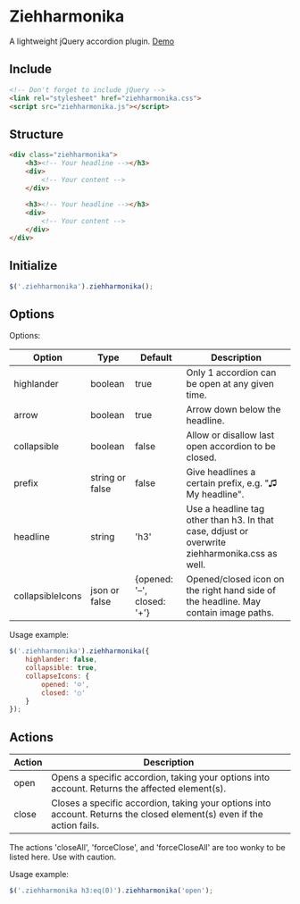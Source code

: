 # Ziehharmonika
A lightweight jQuery accordion plugin. [Demo](http://www.testserver.de/wds_tim/ziehharmonika-demo/)

## Include
```html
<!-- Don't forget to include jQuery -->
<link rel="stylesheet" href="ziehharmonika.css">
<script src="ziehharmonika.js"></script>
```

## Structure
```html
<div class="ziehharmonika">
	<h3><!-- Your headline --></h3>
	<div>
		<!-- Your content -->
	</div>
	
	<h3><!-- Your headline --></h3>
	<div>
		<!-- Your content -->
	</div>
</div>
```

## Initialize
```javascript
$('.ziehharmonika').ziehharmonika();
```

## Options
Options:

|Option|Type|Default|Description|
|---|---|---|---|
|highlander|boolean|true|Only 1 accordion can be open at any given time.|
|arrow|boolean|true|Arrow down below the headline.|
|collapsible|boolean|false|Allow or disallow last open accordion to be closed.|
|prefix|string or false|false|Give headlines a certain prefix, e.g. "♫ My headline".|
|headline|string|'h3'|Use a headline tag other than h3. In that case, ddjust or overwrite ziehharmonika.css as well.|
|collapsibleIcons|json or false|{opened: '&ndash;', closed: '+'}|Opened/closed icon on the right hand side of the headline. May contain image paths.|

Usage example:
```javascript
$('.ziehharmonika').ziehharmonika({
	highlander: false,
	collapsible: true,
	collapseIcons: {
		opened: '☺',
		closed: '○'
	}
});
```
## Actions
|Action|Description|
|---|---|
|open|Opens a specific accordion, taking your options into account. Returns the affected element(s).|
|close|Closes a specific accordion, taking your options into account. Returns the closed element(s) even if the action fails.|
The actions 'closeAll', 'forceClose', and 'forceCloseAll' are too wonky to be listed here. Use with caution.

Usage example:
```javascript
$('.ziehharmonika h3:eq(0)').ziehharmonika('open');
```
